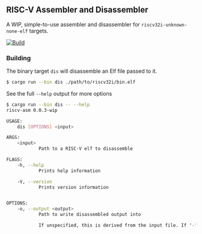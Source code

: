 
## RISC-V Assembler and Disassembler

A WIP, simple-to-use assembler and disassembler for `riscv32i-unknown-none-elf` targets.

[![Build][badge-img]][actions-url]

[badge-img]: https://github.com/Chris--B/riscv-asm/actions/workflows/workflow.yml/badge.svg?branch=main
[actions-url]: https://github.com/Chris--B/riscv-asm/actions/workflows/workflow.yml

### Building

The binary target `dis` will disassemble an Elf file passed to it.
```bash
$ cargo run --bin dis ./path/to/riscv32i/bin.elf
```

See the full `--help` output for more options
```bash
$ cargo run --bin dis -- --help
riscv-asm 0.0.3-wip

USAGE:
    dis [OPTIONS] <input>

ARGS:
    <input>
            Path to a RISC-V elf to disassemble

FLAGS:
    -h, --help
            Prints help information

    -V, --version
            Prints version information


OPTIONS:
    -o, --output <output>
            Path to write disassembled output into

            If unspecified, this is derived from the input file. If "-" is specified, the output is directed to stdout.
```

